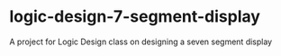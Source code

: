 # logic-design-7-segment-display
A project for Logic Design class on designing a seven segment display
